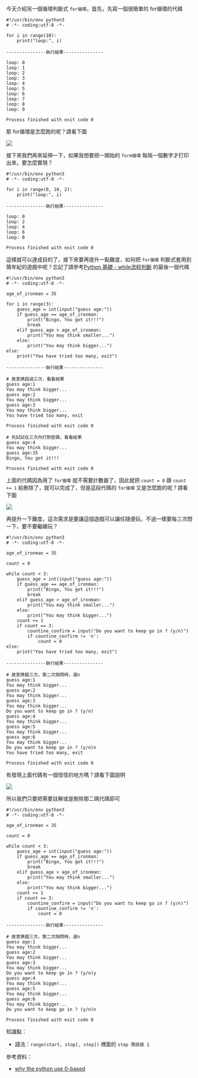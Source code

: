 今天介紹另一個循環判斷式 `for循環`，首先，先寫一個很簡單的 for循環的代碼

```
#!/usr/bin/env python3
# -*- coding:utf-8 -*-

for i in range(10):
    print("loop:", i)
    
---------------執行結果---------------

loop: 0
loop: 1
loop: 2
loop: 3
loop: 4
loop: 5
loop: 6
loop: 7
loop: 8
loop: 9

Process finished with exit code 0
```

那 for循環是怎麼跑的呢？請看下圖

![](http://images2015.cnblogs.com/blog/1070619/201612/1070619-20161204141515162-66896749.png)


接下來我們再來延伸一下，如果我想要把一開始的 `form循環` 每隔一個數字才打印出來，要怎麼實現？

```
#!/usr/bin/env python3
# -*- coding:utf-8 -*-

for i in range(0, 10, 2):
    print("loop:", i)
    
---------------執行結果---------------

loop: 0
loop: 2
loop: 4
loop: 6
loop: 8

Process finished with exit code 0
```

這樣就可以達成目的了，接下來要再提升一點難度，如何把 `for循環` 判斷式套用到猜年紀的遊戲中呢？忘記了請參考[Python 基礎 - while流程判斷](http://www.cnblogs.com/zarr12steven/p/6129160.html) 的最後一個代碼


```
#!/usr/bin/env python3
# -*- coding:utf-8 -*-

age_of_ironman = 35

for i in range(3):
    guess_age = int(input("guess age:"))
    if guess_age == age_of_ironman:
        print("Bingo, You got it!!!")
        break
    elif guess_age > age_of_ironman:
        print("You may think smaller...")
    else:
        print("You may think bigger...")
else:
    print("You have tried too many, exit")

---------------執行結果---------------

# 故意猜超過三次，看看結果
guess age:1
You may think bigger...
guess age:2
You may think bigger...
guess age:3
You may think bigger...
You have tried too many, exit

Process finished with exit code 0

# 先試試在三次內打對密碼，看看結果
guess age:4
You may think bigger...
guess age:35
Bingo, You got it!!!

Process finished with exit code 0
```

上面的代碼因為用了 `for循環` 就不需要計數器了，因此就把 `count = 0` 跟 `count += 1` 給刪除了，就可以完成了，但是這段代碼的 `for循環` 又是怎麼跑的呢？請看下圖

![](http://images2015.cnblogs.com/blog/1070619/201612/1070619-20161204145140584-1624044794.png)

再提升一下難度，這次需求是要讓這個遊戲可以讓任隨便玩，不過一樣要每三次問一下，要不要繼續玩？

```
#!/usr/bin/env python3
# -*- coding:utf-8 -*-

age_of_ironman = 35

count = 0

while count < 3:
    guess_age = int(input("guess age:"))
    if guess_age == age_of_ironman:
        print("Bingo, You got it!!!")
        break
    elif guess_age > age_of_ironman:
        print("You may think smaller...")
    else:
        print("You may think bigger...")
    count += 1
    if count == 3:
        countine_confirm = input("Do you want to keep go in ? (y/n)")
        if countine_confirm != 'n':
            count = 0
else:
    print("You have tried too many, exit")

---------------執行結果---------------

# 故意猜錯三次，第二次詢問時，選n
guess age:1
You may think bigger...
guess age:2
You may think bigger...
guess age:3
You may think bigger...
Do you want to keep go in ? (y/n)
guess age:4
You may think bigger...
guess age:5
You may think bigger...
guess age:6
You may think bigger...
Do you want to keep go in ? (y/n)n
You have tried too many, exit

Process finished with exit code 0
```

有發現上面代碼有一個怪怪的地方嗎？請看下圖說明

![](http://images2015.cnblogs.com/blog/1070619/201612/1070619-20161204161953974-1220148003.png)

所以我們只要把需要註解或是刪除那二碼代碼即可

```
#!/usr/bin/env python3
# -*- coding:utf-8 -*-

age_of_ironman = 35

count = 0

while count < 3:
    guess_age = int(input("guess age:"))
    if guess_age == age_of_ironman:
        print("Bingo, You got it!!!")
        break
    elif guess_age > age_of_ironman:
        print("You may think smaller...")
    else:
        print("You may think bigger...")
    count += 1
    if count == 3:
        countine_confirm = input("Do you want to keep go in ? (y/n)")
        if countine_confirm != 'n':
            count = 0

---------------執行結果---------------

# 故意猜錯三次，第二次詢問時，選n
guess age:1
You may think bigger...
guess age:2
You may think bigger...
guess age:3
You may think bigger...
Do you want to keep go in ? (y/n)y
guess age:4
You may think bigger...
guess age:5
You may think bigger...
guess age:6
You may think bigger...
Do you want to keep go in ? (y/n)n

Process finished with exit code 0
```


知識點：
* 語法：`range(start, stop[, step])` 裡面的 `step 預設是 1`


參考資料：
* [why the python use 0-based](http://www.vaikan.com/why-python-uses-0-based-indexing/)







